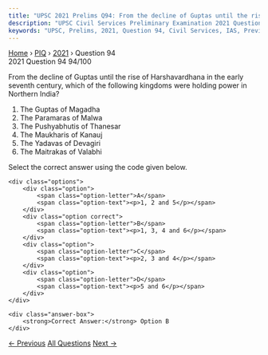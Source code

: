 ```yaml
---
title: "UPSC 2021 Prelims Q94: From the decline of Guptas until the rise of Harshavardhana..."
description: "UPSC Civil Services Preliminary Examination 2021 Question 94 with options and answer"
keywords: "UPSC, Prelims, 2021, Question 94, Civil Services, IAS, Previous Year Questions"
---
```


<nav class="breadcrumb">
    <a href="../../">Home</a>
    <span>›</span>
    <a href="../">PIQ</a>
    <span>›</span>
    <a href="./">2021</a>
    <span>›</span>
    <span>Question 94</span>
</nav>

<div class="question-header">
    <div class="question-meta">
        <span class="year-badge">2021</span>
        <span class="question-number">Question 94</span>
        <span class="progress">94/100</span>
    </div>
    <div class="progress-bar">
        <div class="progress-fill" style="width: 94.0%"></div>
    </div>
</div>

<div class="question-content">
    <div class="question-text">
        <p>From the decline of Guptas until the rise of Harshavardhana in the early<br />
seventh century, which of the following kingdoms were holding power in<br />
Northern India?</p>
<ol>
<li>The Guptas of Magadha</li>
<li>The Paramaras of Malwa</li>
<li>The Pushyabhutis of Thanesar</li>
<li>The Maukharis of Kanauj</li>
<li>The Yadavas of Devagiri</li>
<li>The Maitrakas of Valabhi</li>
</ol>
<p>Select the correct answer using the code given below.</p>
    </div>
    
    <div class="options">
        <div class="option">
            <span class="option-letter">A</span>
            <span class="option-text"><p>1, 2 and 5</p></span>
        </div>
        <div class="option correct">
            <span class="option-letter">B</span>
            <span class="option-text"><p>1, 3, 4 and 6</p></span>
        </div>
        <div class="option">
            <span class="option-letter">C</span>
            <span class="option-text"><p>2, 3 and 4</p></span>
        </div>
        <div class="option">
            <span class="option-letter">D</span>
            <span class="option-text"><p>5 and 6</p></span>
        </div>
    </div>

    <div class="answer-box">
        <strong>Correct Answer:</strong> Option B
    </div>
</div>

<div class="question-nav">
    <a href="../q093-in-the-first-quarter-of-seventeenth-century-in-whi/" class="nav-btn prev">← Previous</a>
    <a href="../" class="nav-btn center">All Questions</a>
    <a href="../q095-according-to-portuguese-writer-nuniz-the-women-in/" class="nav-btn next">Next →</a>
</div>
